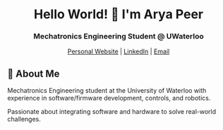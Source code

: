 <div align="center">

# Hello World! 👋 I'm Arya Peer

### Mechatronics Engineering Student @ UWaterloo 

[Personal Website](https://aryapeer.com) | [LinkedIn](https://linkedin.com/in/aryapeer) | [Email](mailto:apeer@uwaterloo.ca)

</div>

## 🚀 About Me

Mechatronics Engineering student at the University of Waterloo with experience in software/firmware development, controls, and robotics.

Passionate about integrating software and hardware to solve real-world challenges.
